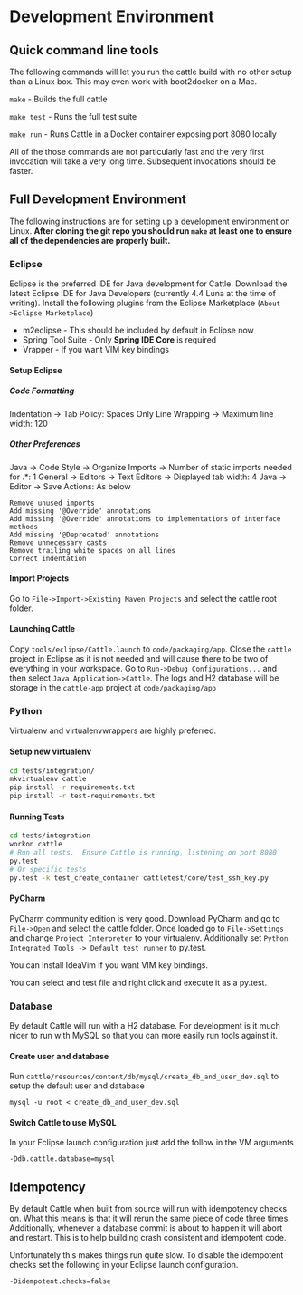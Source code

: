# Development Environment

## Quick command line tools

The following commands will let you run the cattle build with no other setup than a Linux box.  This may even work with boot2docker on a Mac.

`make` - Builds the full cattle

`make test` -  Runs the full test suite

`make run` - Runs Cattle in a Docker container exposing port 8080 locally

All of the those commands are not particularly fast and the very first invocation will take a very long time.  Subsequent invocations should be faster.

## Full Development Environment

The following instructions are for setting up a development environment on Linux. **After cloning the git repo you should run `make` at least one to ensure all of the dependencies are properly built.**

### Eclipse

Eclipse is the preferred IDE for Java development for Cattle.  Download the latest Eclipse IDE for Java Developers (currently 4.4 Luna at the time of writing).  Install the following plugins from the Eclipse Marketplace (`About->Eclipse Marketplace`)

* m2eclipse - This should be included by default in Eclipse now
* Spring Tool Suite - Only **Spring IDE Core** is required
* Vrapper - If you want VIM key bindings

#### Setup Eclipse

##### Code Formatting

Indentation -> Tab Policy: Spaces Only
Line Wrapping -> Maximum line width: 120

##### Other Preferences

Java -> Code Style -> Organize Imports -> Number of static imports needed for .*: 1
General -> Editors -> Text Editors -> Displayed tab width: 4
Java -> Editor -> Save Actions: As below

```
Remove unused imports
Add missing '@Override' annotations
Add missing '@Override' annotations to implementations of interface methods
Add missing '@Deprecated' annotations
Remove unnecessary casts
Remove trailing white spaces on all lines
Correct indentation
```

#### Import Projects

Go to `File->Import->Existing Maven Projects` and select the cattle root folder.

#### Launching Cattle

Copy `tools/eclipse/Cattle.launch` to `code/packaging/app`.   Close the `cattle` project in Eclipse as it is not needed and will cause there to be two of everything in your workspace.  Go to `Run->Debug Configurations...` and then select `Java Application->Cattle`.  The logs and H2 database will be storage in the `cattle-app` project at `code/packaging/app`

### Python

Virtualenv and virtualenvwrappers are highly preferred.

#### Setup new virtualenv

```bash
cd tests/integration/
mkvirtualenv cattle
pip install -r requirements.txt
pip install -r test-requirements.txt
```

#### Running Tests

```bash
cd tests/integration
workon cattle
# Run all tests.  Ensure Cattle is running, listening on port 8080
py.test
# Or specific tests
py.test -k test_create_container cattletest/core/test_ssh_key.py
```

#### PyCharm

PyCharm community edition is very good.  Download PyCharm and go to `File->Open` and select the cattle folder.  Once loaded go to `File->Settings` and change `Project Interpreter` to your virtualenv.  Additionally set `Python Integrated Tools -> Default test runner` to py.test.

You can install IdeaVim if you want VIM key bindings.

You can select and test file and right click and execute it as a py.test.

### Database

By default Cattle will run with a H2 database.  For development is it much nicer to run with MySQL so that you can more easily run tools against it.

#### Create user and database

Run `cattle/resources/content/db/mysql/create_db_and_user_dev.sql` to setup the default user and database

    mysql -u root < create_db_and_user_dev.sql

#### Switch Cattle to use MySQL

In your Eclipse launch configuration just add the follow in the VM arguments

```
-Ddb.cattle.database=mysql
```

## Idempotency

By default Cattle when built from source will run with idempotency checks on.  What this means is that it will rerun the same piece of code three times.  Additionally, whenever a database commit is about to happen it will abort and restart.  This is to help building crash consistent and idempotent code.

Unfortunately this makes things run quite slow.  To disable the idempotent checks set the following in your Eclipse launch configuration.

    -Didempotent.checks=false

